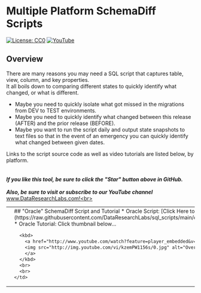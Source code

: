 # Multiple Platform SchemaDiff Scripts
[![License: CC0](https://img.shields.io/badge/License-CC0-red)](LICENSE "Creative Commons Zero License by DataResearchLabs (effectively = Public Domain")
[![YouTube](https://img.shields.io/badge/YouTube-DataResearchLabs-brightgreen)](http://www.DataResearchLabs.com)

## Overview
There are many reasons you may need a SQL script that captures table, view, column, and key properties.  
It all boils down to comparing different states to quickly identify what changed, or what is different.


* Maybe you need to quickly isolate what got missed in the migrations from DEV to TEST environments.  
* Maybe you need to quickly identify what changed between this release (AFTER) and the prior release (BEFORE).  
* Maybe you want to run the script daily and output state snapshots to text files so that in the event of an emergency you can quickly identify what changed between given dates.


Links to the script source code as well as video tutorials are listed below, by platform.
<br>
<br>
<br>
***If you like this tool, be sure to click the "Star" button above in GitHub.*** <br>
<br>
***Also, be sure to visit or subscribe to our YouTube channel*** www.DataResearchLabs.com!<br>
<br>


<table>
  <tr>
    <td><img src="https://github.com/DataResearchLabs/sql_scripts/blob/main/oracle/img/oracle_icon.png" width="96px"></td>
    <td>
      ## "Oracle" SchemaDiff Script and Tutorial
      * Oracle Script: [Click Here to see SQL Script](https://raw.githubusercontent.com/DataResearchLabs/sql_scripts/main/oracle/data_dictionary/data_dict_dump.sql)<br>
      * Oracle Tutorial: Click thumbnail below...<br>

      <kbd>
        <a href="http://www.youtube.com/watch?feature=player_embedded&v=kzemPW1156s" target="_blank">
        <img src="http://img.youtube.com/vi/kzemPW1156s/0.jpg" alt="Overview Video" width="200" />
        </a>
      </kbd>
      <br>
      <br>
    </td>
</tr>
</table>


